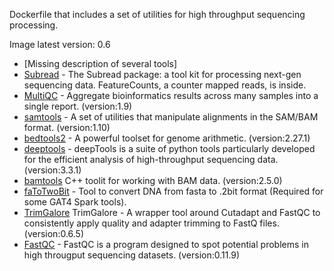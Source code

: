 Dockerfile that includes a set of utilities for high throughput sequencing processing.

Image latest version: 0.6
- [Missing description of several tools]
- [Subread](http://bioinf.wehi.edu.au/subread-package/) - The Subread package: a tool kit for processing next-gen sequencing data. FeatureCounts, a counter mapped reads, is inside.
- [MultiQC](https://github.com/ewels/MultiQC) - Aggregate bioinformatics results across many samples into a single report. (version:1.9)
- [samtools](https://github.com/samtools/samtools) - A set of utilities that manipulate alignments in the SAM/BAM format. (version:1.10)
- [bedtools2](https://github.com/arq5x/bedtools2) - A powerful toolset for genome arithmetic. (version:2.27.1)
- [deeptools](https://deeptools.readthedocs.io/en/latest/) - deepTools is a suite of python tools particularly developed for the efficient analysis of high-throughput sequencing data. (version:3.3.1)
- [bamtools](https://github.com/pezmaster31/bamtools) C++ toolit for working with BAM data. (version:2.5.0)
- [faToTwoBit](https://genome.ucsc.edu/goldenpath/help/blatSpec.html#faToTwoBitUsage) - Tool to convert DNA from fasta to .2bit format (Required for some GAT4 Spark tools).
- [TrimGalore](http://www.bioinformatics.babraham.ac.uk/projects/trim_galore/) TrimGalore - A wrapper tool around Cutadapt and FastQC to consistently apply quality and adapter trimming to FastQ files. (version:0.6.5)
- [FastQC](https://github.com/s-andrews/FastQC) - FastQC is a program designed to spot potential problems in high througput sequencing datasets. (version:0.11.9)